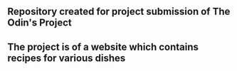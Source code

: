 ## Repository created for project submission of The Odin's Project
## The project is of a website which contains recipes for various dishes